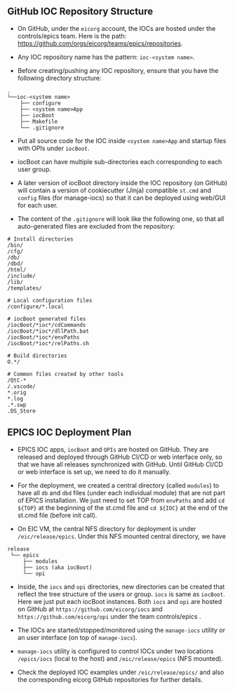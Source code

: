 ## GitHub IOC Repository Structure

- On GitHub, under the `eicorg` account, the IOCs are hosted under the controls/epics team. Here is the path: https://github.com/orgs/eicorg/teams/epics/repositories.
- Any IOC repository name has the pattern: `ioc-<system name>`.

- Before creating/pushing any IOC repository, ensure that you have the following directory structure:
```
.
└──ioc-<system name>
    ├── configure
    ├── <system name>App
    ├── iocBoot
    ├── Makefile
    └── .gitignore
```

- Put all source code for the IOC inside `<system name>App` and startup files with OPIs under `iocBoot`.

- iocBoot can have multiple sub-directories each corresponding to each user group.

- A later version of iocBoot directory inside the IOC repository (on GitHub) will contain a version of cookiecutter (Jinja) compatible `st.cmd` and `config` files (for manage-iocs) so that it can be deployed using web/GUI for each user.


- The content of the `.gitignore` will look like the following one, so that all auto-generated files are excluded from the repository:
```
# Install directories
/bin/
/cfg/
/db/
/dbd/
/html/
/include/
/lib/
/templates/

# Local configuration files
/configure/*.local

# iocBoot generated files
/iocBoot/*ioc*/cdCommands
/iocBoot/*ioc*/dllPath.bat
/iocBoot/*ioc*/envPaths
/iocBoot/*ioc*/relPaths.sh

# Build directories
O.*/

# Common files created by other tools
/QtC-*
/.vscode/
*.orig
*.log
.*.swp
.DS_Store
```

## EPICS IOC Deployment Plan

- EPICS IOC apps, `iocBoot` and `OPIs` are hosted on GitHub. They are released and deployed through GitHub CI/CD or web interface only, so that we have all releases synchronized with GitHub. Until GitHub CI/CD or web interface is set up, we need to do it manually.

- For the deployment, we created a central directory (called `modules`) to have all `db` and `dbd` files (under each individual module) that are not part of EPICS installation. We just need to set TOP from `envPaths` and add `cd ${TOP}` at the beginning of the st.cmd file and `cd ${IOC}` at the end of the st.cmd file (before init call). 

- On EIC VM, the central NFS directory for deployment is under `/eic/release/epics`. Under this NFS mounted central directory, we have

```
release
 └── epics
     ├── modules
     ├── iocs (aka iocBoot)
     └── opi
```

- Inside, the `iocs` and `opi` directories, new directories can be created that reflect the tree structure of the users or group. `iocs` is same as `iocBoot`. Here we just put each iocBoot instances. Both `iocs` and `opi` are hosted on GitHub at `https://github.com/eicorg/iocs` and `https://github.com/eicorg/opi` under the team controls/epics . 

- The IOCs are started/stopped/monitored using the `manage-iocs` utility or an user interface (on top of `manage-iocs`).

- `manage-iocs` utility is configured to control IOCs under two locations `/epics/iocs` (local to the host) and `/eic/release/epics` (NFS mounted).

- Check the deployed IOC examples under `/eic/release/epics/` and also the corresponding eicorg GitHub repositories for further details.

